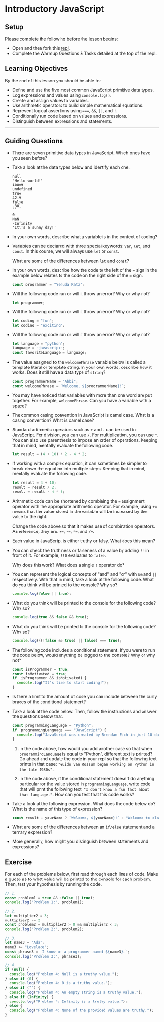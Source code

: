# Introductory JavaScript

## Setup

Please complete the following before the lesson begins:

- Open and then fork this [repl](https://replit.com/@Pursuit/Warmup-Introductory-JavaScript).
- Complete the Warmup Questions & Tasks detailed at the top of the repl.

## Learning Objectives

By the end of this lesson you should be able to:

- Define and use the five most common JavaScript primitive data types.
- Log expressions and values using `console.log()`.
- Create and assign values to variables.
- Use arithmetic operators to build simple mathematical equations.
- Represent logical assertions using `===`, `&&`, `||`, and `!`.
- Conditionally run code based on values and expressions.
- Distinguish between expressions and statements.

---

## Guiding Questions

- There are seven primitive data types in JavaScript. Which ones have you seen before?

- Take a look at the data types below and identify each one.

  ```
  null
  "Hello world!"
  10009
  undefined
  true
  42.9
  false
  .301
  ``
  0
  NaN
  -Infinity
  'It\'s a sunny day!'
  ```

- In your own words, describe what a variable is in the context of coding?

- Variables can be declared with three special keywords: `var`, `let`, and `const`. In this course, we will always use `let` or `const`.

  What are some of the differences between `let` and `const`?

- In your own words, describe how the code to the left of the `=` sign in the example below relates to the code on the right side of the `=` sign.

  ```js
  const programmer = "Yehuda Katz";
  ```

- Will the following code run or will it throw an error? Why or why not?

  ```js
  let programmer;
  ```

- Will the following code run or will it throw an error? Why or why not?

  ```js
  let coding = "fun";
  let coding = "exciting";
  ```

- Will the following code run or will it throw an error? Why or why not?

  ```js
  let language = "python";
  language = "javascript";
  const favoriteLanguage = language;
  ```

- The value assigned to the `welcomePhrase` variable below is called a template literal or template string. In your own words, describe how it works. Does it still have a data type of `string`?

  ```js
  const programmerName = "Abbi";
  const welcomePhrase = `Welcome, ${programmerName}!`;
  ```

- You may have noticed that variables with more than one word are put together. For example, `welcomePhrase`. Can you have a variable with a space?

- The common casing convention in JavaScript is camel case. What is a casing convention? What is camel case?

- Standard arithmetic operators such as `+` and `-` can be used in JavaScript. For division, you can use `/`. For multiplication, you can use `*`. You can also use parenthesis to impose an order of operations. Keeping that in mind, mentally evaluate the following code.

  ```js
  let result = (4 + 10) / 2 - 4 * 2;
  ```

- If working with a complex equation, it can sometimes be simpler to break down the equation into multiple steps. Keeping that in mind, mentally evaluate the following code.

  ```js
  let result = 4 + 10;
  result = result / 2;
  result = result - 4 * 2;
  ```

- Arithmetic code can be shortened by combining the `=` assignment operator with the appropriate arithmetic operator. For example, using `+=` means that the value stored in the variable will be increased by the value to the right.

  Change the code above so that it makes use of combination operators. As reference, they are: `+=`, `-=`, `*=`, and `/=`.

- Each value in JavaScript is either truthy or falsy. What does this mean?

- You can check the truthiness or falseness of a value by adding `!!` in front of it. For example, `!!0` evaluates to `false`.

  Why does this work? What does a single `!` operator do?

- You can represent the logical concepts of "and" and "or" with `&&` and `||` respectively. With that in mind, take a look at the following code. What do you think will be printed to the console? Why so?

  ```js
  console.log(false || true);
  ```

- What do you think will be printed to the console for the following code? Why so?

  ```js
  console.log(true && false && true);
  ```

- What do you think will be printed to the console for the following code? Why so?

  ```js
  console.log(((!false && true) || false) === true);
  ```

- The following code includes a conditional statement. If you were to run the code below, would anything be logged to the console? Why or why not?

  ```js
  const isProgrammer = true;
  const isMotivated = true;
  if (isProgrammer && isMotivated) {
    console.log("It's time to start coding!");
  }
  ```

- Is there a limit to the amount of code you can include between the curly braces of the conditional statement?

- Take a look at the code below. Then, follow the instructions and answer the questions below that.

  ```js
  const programmingLanguage = "Python";
  if (programmingLanguage === "JavaScript") {
    console.log("JavaScript was created by Brendan Eich in just 10 days.");
  }
  ```

  1. In the code above, how would you add another case so that when `programmingLanguage` is equal to "Python", different text is printed? Go ahead and update the code in your repl so that the following text prints in that case: `"Guido van Rossum began working on Python in the late 1980s"`.

  1. In the code above, if the conditional statement doesn't do anything particular for the value stored in `programmingLanguage`, write code that will print the following text: `"I don't know a fun fact about that language."`. How can you test that this code works?

- Take a look at the following expression. What does the code below do? What is the name of this type of expression?

  ```js
  const result = yourName ? `Welcome, ${yourName}!` : "Welcome to class!";
  ```

- What are some of the differences between an `if/else` statement and a ternary expression?

- More generally, how might you distinguish between statements and expressions?

## Exercise

For each of the problems below, first read through each lines of code. Make a guess as to what value will be printed to the console for each problem. Then, test your hypothesis by running the code.

```js
// 1.
const problem1 = true && (false || true);
console.log("Problem 1:", problem1);

// 2.
let multiplier2 = 3;
multiplier2 -= 2;
const problem2 = multiplier2 > 0 && multiplier2 < 3;
console.log("Problem 2:", problem2);

// 3.
let name3 = "Ada";
name3 += "Lovelace";
const phrase3 = `I know of a programmer named ${name3}.`;
console.log("Problem 3:", phrase3);

// 4.
if (null) {
  console.log("Problem 4: Null is a truthy value.");
} else if (0) {
  console.log("Problem 4: 0 is a truthy value.");
} else if ("") {
  console.log("Problem 4: An empty string is a truthy value.");
} else if (Infinity) {
  console.log("Problem 4: Infinity is a truthy value.");
} else {
  console.log("Problem 4: None of the provided values are truthy.");
}
```
